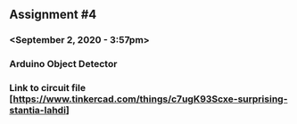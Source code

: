 ## Assignment #4 
### <Frank Kenneth C. Barsalote>
### <September 2, 2020 - 3:57pm>
### Arduino Object Detector
### Link to circuit file [<https://www.tinkercad.com/things/c7ugK93Scxe-surprising-stantia-lahdi>]